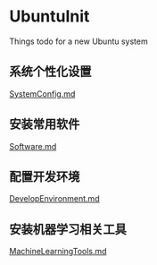 # UbuntuInit
Things todo for a new Ubuntu system

## 系统个性化设置
[SystemConfig.md](SystemConfig.md)

## 安装常用软件
[Software.md](Software.md)

## 配置开发环境
[DevelopEnvironment.md](DevelopEnvironment.md)

## 安装机器学习相关工具
[MachineLearningTools.md](MachineLearningTools.md)

